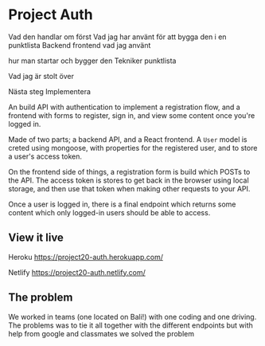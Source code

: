 # Project Auth

Vad den handlar om först
Vad jag har använt för att bygga den i en punktlista
Backend
frontend
vad jag använt

hur man startar och bygger den
Tekniker 
punktlista

Vad jag är stolt över

Nästa steg
Implementera

An build API with authentication to implement a registration flow, and a frontend with forms to register, sign in, and view some content once you're logged in.

Made of two parts; a backend API, and a React frontend. A `User` model is creted using mongoose, with properties for the registered user, and to store a user's access token.

On the frontend side of things, a registration form is build which POSTs to the API. The access token is stores to get back in the browser using local storage, and then use that token when making other requests to your API.

Once a user is logged in, there is a final endpoint which returns some content which only logged-in users should be able to access. 

## View it live

Heroku
https://project20-auth.herokuapp.com/

Netlify
https://project20-auth.netlify.com/

## The problem

We worked in teams (one located on Bali!) with one coding and one driving. The problems was to tie it all together with the different endpoints but with help from google and classmates we solved the problem


